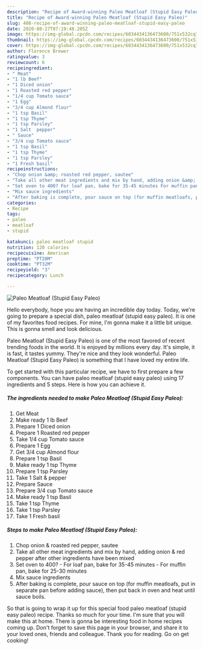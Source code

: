 ```yaml
---
description: "Recipe of Award-winning Paleo Meatloaf (Stupid Easy Paleo)"
title: "Recipe of Award-winning Paleo Meatloaf (Stupid Easy Paleo)"
slug: 408-recipe-of-award-winning-paleo-meatloaf-stupid-easy-paleo
date: 2020-08-27T07:19:48.205Z
image: https://img-global.cpcdn.com/recipes/6034434136473600/751x532cq70/paleo-meatloaf-stupid-easy-paleo-recipe-main-photo.jpg
thumbnail: https://img-global.cpcdn.com/recipes/6034434136473600/751x532cq70/paleo-meatloaf-stupid-easy-paleo-recipe-main-photo.jpg
cover: https://img-global.cpcdn.com/recipes/6034434136473600/751x532cq70/paleo-meatloaf-stupid-easy-paleo-recipe-main-photo.jpg
author: Florence Brewer
ratingvalue: 3
reviewcount: 6
recipeingredient:
- " Meat"
- "1 lb Beef"
- "1 Diced onion"
- "1 Roasted red pepper"
- "1/4 cup Tomato sauce"
- "1 Egg"
- "3/4 cup Almond flour"
- "1 tsp Basil"
- "1 tsp Thyme"
- "1 tsp Parsley"
- "1 Salt  pepper"
- " Sauce"
- "3/4 cup Tomato sauce"
- "1 tsp Basil"
- "1 tsp Thyme"
- "1 tsp Parsley"
- "1 Fresh basil"
recipeinstructions:
- "Chop onion &amp; roasted red pepper, sautee"
- "Take all other meat ingredients and mix by hand, adding onion &amp; red pepper after other ingredients have been mixed"
- "Set oven to 400? For loaf pan, bake for 35-45 minutes For muffin pan, bake for 25-30 minutes"
- "Mix sauce ingredients"
- "After baking is complete, pour sauce on top (for muffin meatloafs, put in separate pan before adding sauce), then put back in oven and heat until sauce boils."
categories:
- Recipe
tags:
- paleo
- meatloaf
- stupid

katakunci: paleo meatloaf stupid 
nutrition: 120 calories
recipecuisine: American
preptime: "PT20M"
cooktime: "PT32M"
recipeyield: "3"
recipecategory: Lunch

---
```



![Paleo Meatloaf (Stupid Easy Paleo)](https://img-global.cpcdn.com/recipes/6034434136473600/751x532cq70/paleo-meatloaf-stupid-easy-paleo-recipe-main-photo.jpg)

Hello everybody, hope you are having an incredible day today. Today, we're going to prepare a special dish, paleo meatloaf (stupid easy paleo). It is one of my favorites food recipes. For mine, I'm gonna make it a little bit unique. This is gonna smell and look delicious.



Paleo Meatloaf (Stupid Easy Paleo) is one of the most favored of recent trending foods in the world. It is enjoyed by millions every day. It's simple, it is fast, it tastes yummy. They're nice and they look wonderful. Paleo Meatloaf (Stupid Easy Paleo) is something that I have loved my entire life.


To get started with this particular recipe, we have to first prepare a few components. You can have paleo meatloaf (stupid easy paleo) using 17 ingredients and 5 steps. Here is how you can achieve it.

##### The ingredients needed to make Paleo Meatloaf (Stupid Easy Paleo):

1. Get  Meat
1. Make ready 1 lb Beef
1. Prepare 1 Diced onion
1. Prepare 1 Roasted red pepper
1. Take 1/4 cup Tomato sauce
1. Prepare 1 Egg
1. Get 3/4 cup Almond flour
1. Prepare 1 tsp Basil
1. Make ready 1 tsp Thyme
1. Prepare 1 tsp Parsley
1. Take 1 Salt &amp; pepper
1. Prepare  Sauce
1. Prepare 3/4 cup Tomato sauce
1. Make ready 1 tsp Basil
1. Take 1 tsp Thyme
1. Take 1 tsp Parsley
1. Take 1 Fresh basil




##### Steps to make Paleo Meatloaf (Stupid Easy Paleo):

1. Chop onion &amp; roasted red pepper, sautee
1. Take all other meat ingredients and mix by hand, adding onion &amp; red pepper after other ingredients have been mixed
1. Set oven to 400? - For loaf pan, bake for 35-45 minutes - For muffin pan, bake for 25-30 minutes
1. Mix sauce ingredients
1. After baking is complete, pour sauce on top (for muffin meatloafs, put in separate pan before adding sauce), then put back in oven and heat until sauce boils.




So that is going to wrap it up for this special food paleo meatloaf (stupid easy paleo) recipe. Thanks so much for your time. I'm sure that you will make this at home. There is gonna be interesting food in home recipes coming up. Don't forget to save this page in your browser, and share it to your loved ones, friends and colleague. Thank you for reading. Go on get cooking!
